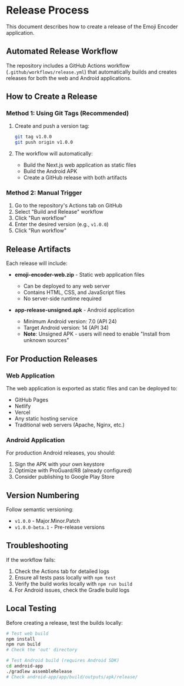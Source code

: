 # Release Process

This document describes how to create a release of the Emoji Encoder application.

## Automated Release Workflow

The repository includes a GitHub Actions workflow (`.github/workflows/release.yml`) that automatically builds and creates releases for both the web and Android applications.

## How to Create a Release

### Method 1: Using Git Tags (Recommended)

1. Create and push a version tag:
   ```bash
   git tag v1.0.0
   git push origin v1.0.0
   ```

2. The workflow will automatically:
   - Build the Next.js web application as static files
   - Build the Android APK
   - Create a GitHub release with both artifacts

### Method 2: Manual Trigger

1. Go to the repository's Actions tab on GitHub
2. Select "Build and Release" workflow
3. Click "Run workflow"
4. Enter the desired version (e.g., `v1.0.0`)
5. Click "Run workflow"

## Release Artifacts

Each release will include:

- **emoji-encoder-web.zip** - Static web application files
  - Can be deployed to any web server
  - Contains HTML, CSS, and JavaScript files
  - No server-side runtime required

- **app-release-unsigned.apk** - Android application
  - Minimum Android version: 7.0 (API 24)
  - Target Android version: 14 (API 34)
  - **Note**: Unsigned APK - users will need to enable "Install from unknown sources"

## For Production Releases

### Web Application
The web application is exported as static files and can be deployed to:
- GitHub Pages
- Netlify
- Vercel
- Any static hosting service
- Traditional web servers (Apache, Nginx, etc.)

### Android Application
For production Android releases, you should:
1. Sign the APK with your own keystore
2. Optimize with ProGuard/R8 (already configured)
3. Consider publishing to Google Play Store

## Version Numbering

Follow semantic versioning:
- `v1.0.0` - Major.Minor.Patch
- `v1.0.0-beta.1` - Pre-release versions

## Troubleshooting

If the workflow fails:
1. Check the Actions tab for detailed logs
2. Ensure all tests pass locally with `npm test`
3. Verify the build works locally with `npm run build`
4. For Android issues, check the Gradle build logs

## Local Testing

Before creating a release, test the builds locally:

```bash
# Test web build
npm install
npm run build
# Check the 'out' directory

# Test Android build (requires Android SDK)
cd android-app
./gradlew assembleRelease
# Check android-app/app/build/outputs/apk/release/
```
